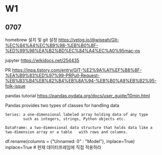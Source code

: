 # W1

## 0707

homebrew 설치 및 git 설정
https://velog.io/@wiseah/Git-%EC%84%A4%EC%B9%98-%EB%B0%8F-%ED%99%98%EA%B2%BD%EC%84%A4%EC%A0%95mac-os

jupyter
https://wikidocs.net/254435

PR
https://inpa.tistory.com/entry/GIT-%E2%9A%A1%EF%B8%8F-%EA%B9%83%ED%97%99-PRPull-Request-%EB%B3%B4%EB%82%B4%EB%8A%94-%EB%B0%A9%EB%B2%95-folk-issue

pandas tutorial
https://pandas.pydata.org/docs/user_guide/10min.html

Pandas provides two types of classes for handling data

    Series: a one-dimensional labeled array holding data of any type
            such as integers, strings, Python objects etc.

    DataFrame: a two-dimensional data structure that holds data like a two-dimension array or a table   with rows and columns.

df.rename(columns = {"Unnamed: 0" : "Model"}, inplace=True)
inplace=True # 현재 데이터프레임에 직접 적용하라
